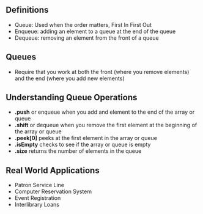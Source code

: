 ## Definitions
- Queue: Used when the order matters, First In First Out
- Enqueue: adding an element to a queue at the end of the queue
- Dequeue: removing an element from the front of a queue

## Queues
- Require that you work at both the front (where you remove elements) and the end (where you add new elements)

## Understanding Queue Operations
- **.push** or enqueue when you add and element to the end of the array or queue
- **.shift** or dequeue when you remove the first element at the beginning of the array or queue
- **.peek[0]** peeks at the first element in the array or queue
- **.isEmpty** checks to see if the array or queue is empty
- **.size** returns the number of elements in the queue

## Real World Applications
- Patron Service Line
- Computer Reservation System
- Event Registration
- Interlibrary Loans

